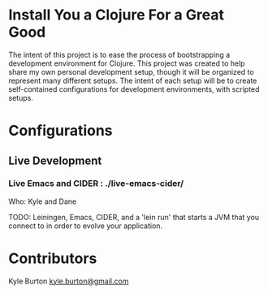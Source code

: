 # Install You a Clojure For a Great Good

The intent of this project is to ease the process of bootstrapping a development environment for Clojure.  This project was created to help share my own personal development setup, though it will be organized to represent many different setups.  The intent of each setup will be to create self-contained configurations for development environments, with scripted setups.

# Configurations

## Live Development

### Live Emacs and CIDER : ./live-emacs-cider/

Who: Kyle and Dane

TODO: Leiningen, Emacs, CIDER, and a 'lein run' that starts a JVM that you connect to in order to evolve your application.


# Contributors

Kyle Burton kyle.burton@gmail.com

